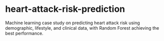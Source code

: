 # heart-attack-risk-prediction
Machine learning case study on predicting heart attack risk using demographic, lifestyle, and clinical data, with Random Forest achieving the best performance.
